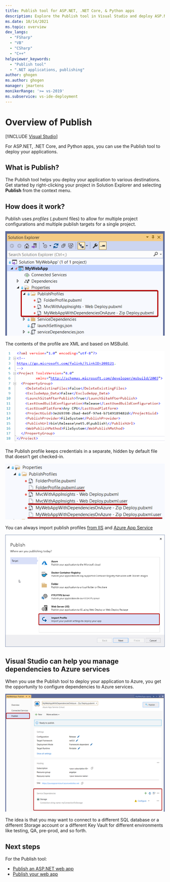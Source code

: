 ```yaml
---
title: Publish tool for ASP.NET, .NET Core, & Python apps
description: Explore the Publish tool in Visual Studio and deploy ASP.NET, .NET Core, and Python applications with a publishing profile (.pubxml file).
ms.date: 10/14/2021
ms.topic: overview
dev_langs:
  - "FSharp"
  - "VB"
  - "CSharp"
  - "C++"
helpviewer_keywords:
  - "Publish tool"
  - ".NET applications, publishing"
author: ghogen
ms.author: ghogen
manager: jmartens
monikerRange: '>= vs-2019'
ms.subservice: vs-ide-deployment
---
```

# Overview of Publish

 [!INCLUDE [Visual Studio](~/includes/applies-to-version/vs-windows-only.md)]

For ASP.NET, .NET Core, and Python apps, you can use the Publish tool to deploy your applications.

## What is Publish?

The Publish tool helps you deploy your application to various destinations. Get started by right-clicking your project in Solution Explorer and selecting **Publish** from the context menu.

## How does it work?

Publish uses *profiles* (.pubxml files) to allow for multiple project configurations and multiple publish targets for a single project.

![publish profiles](./media/publish-profiles.png)

The contents of the profile are XML and based on MSBuild.

![publish profile example contents](./media/publish-profile-example-contents.png)

The Publish profile keeps credentials in a separate, hidden by default file that doesn’t get checked-in.

![hidden user files](./media/separate-user-files.png)

You can always import publish profiles [from IIS](../deployment/tutorial-import-publish-settings-iis.md#create-the-publish-settings-file-in-iis-on-windows-server) and [Azure App Service](../deployment/tutorial-import-publish-settings-azure.md#create-the-publish-settings-file-in-azure-app-service)

![import profile](./media/import-profile.png)

## Visual Studio can help you manage dependencies to Azure services

When you use the Publish tool to deploy your application to Azure, you get the opportunity to configure dependencies to Azure services.

![dependencies during publish](./media/publish-dependencies.png)

The idea is that you may want to connect to a different SQL database or a different Storage account or a different Key Vault for different environments like testing, QA, pre-prod, and so forth.

## Next steps

For the Publish tool:

- [Publish an ASP.NET web app](../deployment/quickstart-deploy-aspnet-web-app.md)
- [Publish your web app](/azure/app-service/quickstart-dotnetcore?tabs=net60&pivots=development-environment-vs#publish-your-web-app)

